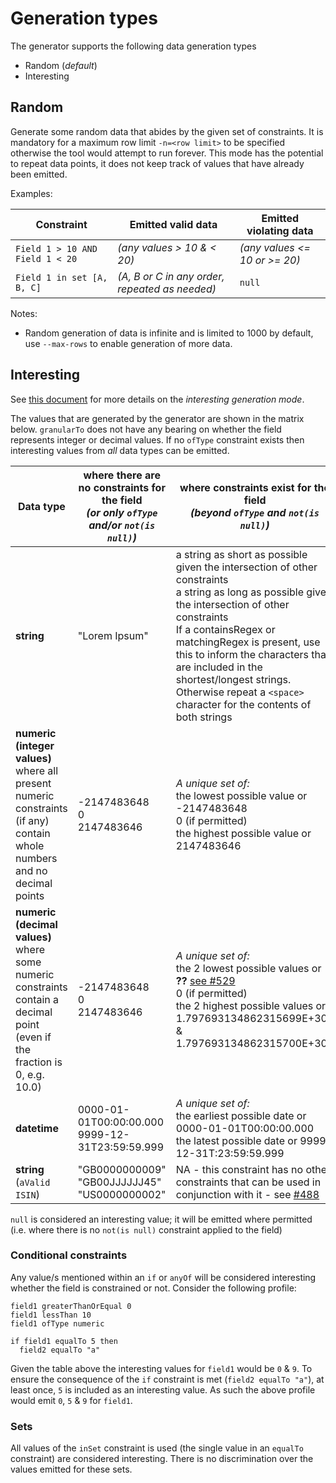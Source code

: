 # Generation types

The generator supports the following data generation types

* Random (_default_)
* Interesting

## Random
Generate some random data that abides by the given set of constraints. It is mandatory for a maximum row limit `-n=<row limit>` to be specified otherwise the tool would attempt to run forever. This mode has the potential to repeat data points, it does not keep track of values that have already been emitted.

Examples:

| Constraint | Emitted valid data |Emitted violating data |
| ---- | ---- | ---- |
| `Field 1 > 10 AND Field 1 < 20` | _(any values > 10 & < 20)_ | _(any values <= 10 or >= 20)_ |
| `Field 1 in set [A, B, C]` | _(A, B or C in any order, repeated as needed)_ | `null` |

Notes:
- Random generation of data is infinite and is limited to 1000 by default, use `--max-rows` to enable generation of more data.

## Interesting
See [this document](https://github.com/ScottLogic/datahelix/wiki/Interesting-data-generation) for more details on the _interesting generation mode_.

The values that are generated by the generator are shown in the matrix below. `granularTo` does not have any bearing on whether the field represents integer or decimal values. If no `ofType` constraint exists then interesting values from _all_ data types can be emitted.

| Data type | where there are no constraints for the field <br /> _(or only `ofType` and/or `not(is null)`)_ | where constraints exist for the field <br /> _(beyond `ofType` and `not(is null)`)_ |
| ---- | ---- | ---- |
| **string** | "Lorem Ipsum" | a string as short as possible given the intersection of other constraints <br /> a string as long as possible given the intersection of other constraints <br /> If a containsRegex or matchingRegex is present, use this to inform the characters that are included in the shortest/longest strings. Otherwise repeat a `<space>` character for the contents of both strings <br /> |
| **numeric (integer values)** <br /> where all present numeric constraints (if any) contain whole numbers and no decimal points | -2147483648 <br /> 0 <br /> 2147483646 | _A unique set of:_ <br /> the lowest possible value or -2147483648 <br /> 0 (if permitted) <br /> the highest possible value or 2147483646 |
| **numeric (decimal values)** <br /> where some numeric constraints contain a decimal point (even if the fraction is 0, e.g. 10.0) | -2147483648 <br /> 0 <br /> 2147483646 | _A unique set of:_ <br /> the 2 lowest possible values or **??** [see #529](https://github.com/ScottLogic/datahelix/issues/529) <br /> 0 (if permitted) <br /> the 2 highest possible values or 1.797693134862315699E+308 & 1.797693134862315700E+308 |
| **datetime** | 0000-01-01T00:00:00.000 <br /> 9999-12-31T23:59:59.999 | _A unique set of:_ <br /> the earliest possible date or 0000-01-01T00:00:00.000 <br /> the latest possible date or 9999-12-31T:23:59:59.999 |
| **string** (`aValid ISIN`) | "GB0000000009" <br /> "GB00JJJJJJ45" <br /> "US0000000002" | NA - this constraint has no other constraints that can be used in conjunction with it - see [#488](https://github.com/ScottLogic/datahelix/issues/488) |

`null` is considered an interesting value; it will be emitted where permitted (i.e. where there is no `not(is null)` constraint applied to the field)

### Conditional constraints
Any value/s mentioned within an `if` or `anyOf` will be considered interesting whether the field is constrained or not. Consider the following profile:
```
field1 greaterThanOrEqual 0
field1 lessThan 10
field1 ofType numeric

if field1 equalTo 5 then
  field2 equalTo "a"
```

Given the table above the interesting values for `field1` would be `0` & `9`. To ensure the consequence of the `if` constraint is met (`field2 equalTo "a"`), at least once, `5` is included as an interesting value. As such the above profile would emit `0`, `5` & `9` for `field1`.

### Sets
All values of the `inSet` constraint is used (the single value in an `equalTo` constraint) are considered interesting. There is no discrimination over the values emitted for these sets.
